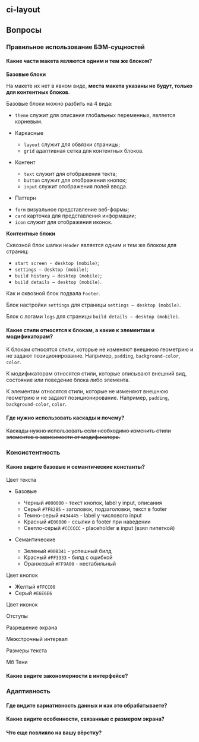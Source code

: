 ## ci-layout

## Вопросы

### Правильное использование БЭМ-сущностей

#### Какие части макета являются одним и тем же блоком? ####

**Базовые блоки**

На макете их нет в явном виде, **места макета указаны не будут, только
для контентных блоков**.

Базовые блоки можно разбить на 4 вида:

* `theme` служит для описания глобальных переменных, является корневым.

* Каркасные 
    * `layout` служит для обвязки страницы;
    * `grid` адаптивная сетка для контентных блоков.
 
* Контент
    - `text` служит для отображения текта;
    - `button` служит для отображения кнопок;
    - `input` служит отображения полей ввода.
    
* Паттерн
 - `form` визуальное представление веб-формы;
 - `card` карточка для представления информации;
 - `icon` служит для отображения иконок.
 
**Контентные блоки**

Сквозной блок шапки `Header` является одним и тем же блоком для страниц: 
 * `start screen - desktop (mobile)`;
 * `settings — desktop (mobile)`;
 * `build history — desktop (mobile)`;
 * `build details — desktop (mobile)`.
 
Как и сквозной блок подвала `Footer`.

Блок настройки `settings` для страницы  `settings — desktop (mobile)`.

Блок с логами `logs` для страницы `build details — desktop (mobile)`.

#### Какие стили относятся к блокам, а какие к элементам и модификаторам? ####

К блокам относятся стили, которые не изменяют внешнюю геометрию и не задают
позиционирование. Например, `padding`, `background-color`, `color`.

К модификаторам относятся стили, которые описывают внешний вид,
состояние или поведение блока либо элемента.

К элементам относятся стили, которые не изменяют внешнюю геометрию и не задают
позиционирование. Например, `padding`, `background-color`, `color`.

#### Где нужно использовать каскады и почему?

~~Каскады нужно использовать если необходимо изменить стили элементов
в зависимости от модификатора.~~

### Консистентность
#### Какие видите базовые и семантические константы?

Цвет текста

- Базовые
  - Черный `#000000` - текст кнопок, label у input, описания
  - Серый `#7F8285` - заголовок, подзаголовки, текст в footer
  - Темно-серый `#434445` - label у числового input 
  - Красный `#E00000` - ссылки в footer при наведении
  - Светло-серый `#CCCCCC` - placeholder в input (взял пипеткой)
 
- Семантические
  - Зеленый `#00B341` - успешный билд
  - Красный `#FF3333` - билд с ошибкой
  - Оранжевый `#FF9A00` - нестабильный

Цвет кнопок
  - Желтый `#FFCC00`
  - Серый `#E6E6E6`

Цвет иконок

Отступы

Разрешение экрана

Межстрочный интервал

Размеры текста

Мб Тени

  
#### Какие видите закономерности в интерфейсе?
### Адаптивность
#### Где видите вариативность данных и как это обрабатываете?
#### Какие видите особенности, связанные с размером экрана?
#### Что еще повлияло на вашу вёрстку?